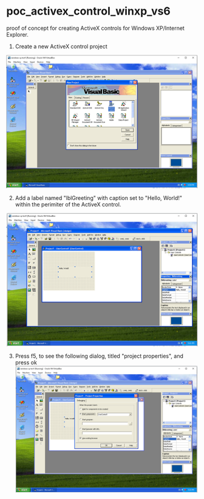 # poc_activex_control_winxp_vs6
proof of concept for creating ActiveX controls for Windows XP/Internet Explorer.

1. Create a new ActiveX control project 

![picture of Visual Studio 6 opening dialog with ActiveX project selected](assets/step01.png)

2. Add a label named "lblGreeting" with caption set to "Hello, World!" within the perimiter of the ActiveX control.

![picture of an ActiveX control designer with a label that reads hello world](assets/step02.png)

3. Press f5, to see the following dialog, titled "project properties", and press ok
![project properties dialog that appears upon pressing the f5 key](assets/step03.png)

